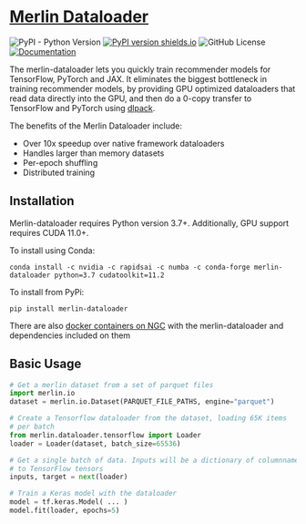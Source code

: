 # [Merlin Dataloader](https://github.com/NVIDIA-Merlin/dataloader)

![PyPI - Python Version](https://img.shields.io/pypi/pyversions/merlin-dataloader)
[![PyPI version shields.io](https://img.shields.io/pypi/v/merlin-dataloader.svg)](https://pypi.python.org/pypi/merlin-dataloader/)
![GitHub License](https://img.shields.io/github/license/NVIDIA-Merlin/dataloader)
[![Documentation](https://img.shields.io/badge/documentation-blue.svg)](https://nvidia-merlin.github.io/dataloader/main/README.html)

The merlin-dataloader lets you quickly train recommender models for TensorFlow, PyTorch and JAX. It eliminates the biggest bottleneck in training recommender models, by providing GPU optimized dataloaders that read data directly into the GPU, and then do a 0-copy transfer to TensorFlow and PyTorch using [dlpack](https://github.com/dmlc/dlpack).


The benefits of the Merlin Dataloader include:
 * Over 10x speedup over native framework dataloaders
 * Handles larger than memory datasets
 * Per-epoch shuffling
 * Distributed training

## Installation

Merlin-dataloader requires Python version 3.7+. Additionally, GPU support requires CUDA 11.0+.

To install using Conda:
```
conda install -c nvidia -c rapidsai -c numba -c conda-forge merlin-dataloader python=3.7 cudatoolkit=11.2
```

To install from PyPi:
```
pip install merlin-dataloader
```

There are also [docker containers on NGC](https://nvidia-merlin.github.io/Merlin/main/containers.html) with the merlin-dataloader and dependencies included on them

## Basic Usage

```python
# Get a merlin dataset from a set of parquet files
import merlin.io
dataset = merlin.io.Dataset(PARQUET_FILE_PATHS, engine="parquet")

# Create a Tensorflow dataloader from the dataset, loading 65K items
# per batch
from merlin.dataloader.tensorflow import Loader
loader = Loader(dataset, batch_size=65536)

# Get a single batch of data. Inputs will be a dictionary of columnname
# to TensorFlow tensors
inputs, target = next(loader)

# Train a Keras model with the dataloader
model = tf.keras.Model( ... )
model.fit(loader, epochs=5)
```
